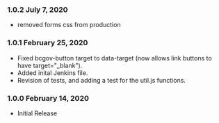 ### 1.0.2 July 7, 2020
* removed forms css from production

### 1.0.1  February 25, 2020
* Fixed bcgov-button target to data-target (now allows link buttons to have target="_blank").
* Added inital Jenkins file.
* Revision of tests, and adding a test for the util.js functions.

### 1.0.0 February 14, 2020
* Initial Release 